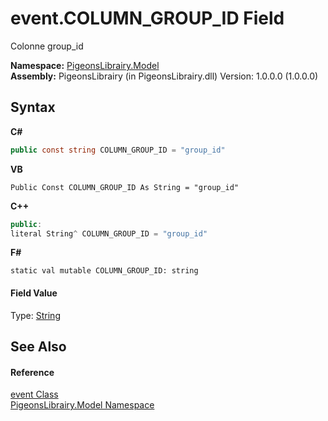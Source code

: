 # event.COLUMN_GROUP_ID Field
 

Colonne group_id

**Namespace:**&nbsp;<a href="740f9e4a-e251-715e-60bf-e906871d97b4">PigeonsLibrairy.Model</a><br />**Assembly:**&nbsp;PigeonsLibrairy (in PigeonsLibrairy.dll) Version: 1.0.0.0 (1.0.0.0)

## Syntax

**C#**<br />
``` C#
public const string COLUMN_GROUP_ID = "group_id"
```

**VB**<br />
``` VB
Public Const COLUMN_GROUP_ID As String = "group_id"
```

**C++**<br />
``` C++
public:
literal String^ COLUMN_GROUP_ID = "group_id"
```

**F#**<br />
``` F#
static val mutable COLUMN_GROUP_ID: string
```


#### Field Value
Type: <a href="http://msdn2.microsoft.com/en-us/library/s1wwdcbf" target="_blank">String</a>

## See Also


#### Reference
<a href="62ad5042-cbd2-c4c9-25f7-10ea54ad8366">event Class</a><br /><a href="740f9e4a-e251-715e-60bf-e906871d97b4">PigeonsLibrairy.Model Namespace</a><br />